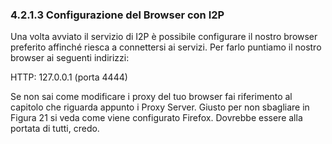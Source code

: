 ### 4.2.1.3 Configurazione del Browser con I2P
Una volta avviato il servizio di I2P è possibile configurare il nostro browser preferito affinché riesca a connettersi ai servizi. Per farlo puntiamo il nostro browser ai seguenti indirizzi:

HTTP: 127.0.0.1 (porta 4444)

Se non sai come modificare i proxy del tuo browser fai riferimento al capitolo che riguarda appunto i Proxy Server. Giusto per non sbagliare in Figura 21 si veda come viene configurato Firefox. Dovrebbe essere alla portata di tutti, credo.